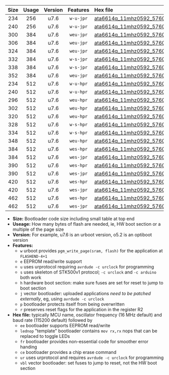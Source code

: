 |Size|Usage|Version|Features|Hex file|
|:-:|:-:|:-:|:-:|:--|
|234|256|u7.6|`w-u-jpr`|[ata6614q_11mhz0592_57600bps_ur_vbl.hex](https://raw.githubusercontent.com/stefanrueger/urboot/main//ata6614q_11mhz0592_57600bps_ur_vbl.hex)|
|240|256|u7.6|`w-u-jpr`|[ata6614q_11mhz0592_57600bps_lednop_ur_vbl.hex](https://raw.githubusercontent.com/stefanrueger/urboot/main//ata6614q_11mhz0592_57600bps_lednop_ur_vbl.hex)|
|300|384|u7.6|`weu-jpr`|[ata6614q_11mhz0592_57600bps_ee_ur_vbl.hex](https://raw.githubusercontent.com/stefanrueger/urboot/main//ata6614q_11mhz0592_57600bps_ee_ur_vbl.hex)|
|306|384|u7.6|`weu-jpr`|[ata6614q_11mhz0592_57600bps_ee_lednop_ur_vbl.hex](https://raw.githubusercontent.com/stefanrueger/urboot/main//ata6614q_11mhz0592_57600bps_ee_lednop_ur_vbl.hex)|
|324|384|u7.6|`weu-jpr`|[ata6614q_11mhz0592_57600bps_ee_lednop_fr_ur_vbl.hex](https://raw.githubusercontent.com/stefanrueger/urboot/main//ata6614q_11mhz0592_57600bps_ee_lednop_fr_ur_vbl.hex)|
|332|384|u7.6|`w-s-jpr`|[ata6614q_11mhz0592_57600bps_vbl.hex](https://raw.githubusercontent.com/stefanrueger/urboot/main//ata6614q_11mhz0592_57600bps_vbl.hex)|
|338|384|u7.6|`w-s-jpr`|[ata6614q_11mhz0592_57600bps_lednop_vbl.hex](https://raw.githubusercontent.com/stefanrueger/urboot/main//ata6614q_11mhz0592_57600bps_lednop_vbl.hex)|
|352|384|u7.6|`weu-jpr`|[ata6614q_11mhz0592_57600bps_ee_lednop_fr_ce_ur_vbl.hex](https://raw.githubusercontent.com/stefanrueger/urboot/main//ata6614q_11mhz0592_57600bps_ee_lednop_fr_ce_ur_vbl.hex)|
|234|512|u7.6|`w-u-hpr`|[ata6614q_11mhz0592_57600bps_ur.hex](https://raw.githubusercontent.com/stefanrueger/urboot/main//ata6614q_11mhz0592_57600bps_ur.hex)|
|240|512|u7.6|`w-u-hpr`|[ata6614q_11mhz0592_57600bps_lednop_ur.hex](https://raw.githubusercontent.com/stefanrueger/urboot/main//ata6614q_11mhz0592_57600bps_lednop_ur.hex)|
|296|512|u7.6|`weu-hpr`|[ata6614q_11mhz0592_57600bps_ee_ur.hex](https://raw.githubusercontent.com/stefanrueger/urboot/main//ata6614q_11mhz0592_57600bps_ee_ur.hex)|
|302|512|u7.6|`weu-hpr`|[ata6614q_11mhz0592_57600bps_ee_lednop_ur.hex](https://raw.githubusercontent.com/stefanrueger/urboot/main//ata6614q_11mhz0592_57600bps_ee_lednop_ur.hex)|
|320|512|u7.6|`weu-hpr`|[ata6614q_11mhz0592_57600bps_ee_lednop_fr_ur.hex](https://raw.githubusercontent.com/stefanrueger/urboot/main//ata6614q_11mhz0592_57600bps_ee_lednop_fr_ur.hex)|
|328|512|u7.6|`w-s-hpr`|[ata6614q_11mhz0592_57600bps.hex](https://raw.githubusercontent.com/stefanrueger/urboot/main//ata6614q_11mhz0592_57600bps.hex)|
|334|512|u7.6|`w-s-hpr`|[ata6614q_11mhz0592_57600bps_lednop.hex](https://raw.githubusercontent.com/stefanrueger/urboot/main//ata6614q_11mhz0592_57600bps_lednop.hex)|
|348|512|u7.6|`weu-hpr`|[ata6614q_11mhz0592_57600bps_ee_lednop_fr_ce_ur.hex](https://raw.githubusercontent.com/stefanrueger/urboot/main//ata6614q_11mhz0592_57600bps_ee_lednop_fr_ce_ur.hex)|
|384|512|u7.6|`wes-hpr`|[ata6614q_11mhz0592_57600bps_ee.hex](https://raw.githubusercontent.com/stefanrueger/urboot/main//ata6614q_11mhz0592_57600bps_ee.hex)|
|384|512|u7.6|`wes-jpr`|[ata6614q_11mhz0592_57600bps_ee_vbl.hex](https://raw.githubusercontent.com/stefanrueger/urboot/main//ata6614q_11mhz0592_57600bps_ee_vbl.hex)|
|390|512|u7.6|`wes-hpr`|[ata6614q_11mhz0592_57600bps_ee_lednop.hex](https://raw.githubusercontent.com/stefanrueger/urboot/main//ata6614q_11mhz0592_57600bps_ee_lednop.hex)|
|390|512|u7.6|`wes-jpr`|[ata6614q_11mhz0592_57600bps_ee_lednop_vbl.hex](https://raw.githubusercontent.com/stefanrueger/urboot/main//ata6614q_11mhz0592_57600bps_ee_lednop_vbl.hex)|
|420|512|u7.6|`wes-hpr`|[ata6614q_11mhz0592_57600bps_ee_lednop_fr.hex](https://raw.githubusercontent.com/stefanrueger/urboot/main//ata6614q_11mhz0592_57600bps_ee_lednop_fr.hex)|
|420|512|u7.6|`wes-jpr`|[ata6614q_11mhz0592_57600bps_ee_lednop_fr_vbl.hex](https://raw.githubusercontent.com/stefanrueger/urboot/main//ata6614q_11mhz0592_57600bps_ee_lednop_fr_vbl.hex)|
|462|512|u7.6|`wes-hpr`|[ata6614q_11mhz0592_57600bps_ee_lednop_fr_ce.hex](https://raw.githubusercontent.com/stefanrueger/urboot/main//ata6614q_11mhz0592_57600bps_ee_lednop_fr_ce.hex)|
|462|512|u7.6|`wes-jpr`|[ata6614q_11mhz0592_57600bps_ee_lednop_fr_ce_vbl.hex](https://raw.githubusercontent.com/stefanrueger/urboot/main//ata6614q_11mhz0592_57600bps_ee_lednop_fr_ce_vbl.hex)|

- **Size:** Bootloader code size including small table at top end
- **Useage:** How many bytes of flash are needed, ie, HW boot section or a multiple of the page size
- **Version:** For example, u7.6 is an urboot version, o5.2 is an optiboot version
- **Features:**
  + `w` urboot provides `pgm_write_page(sram, flash)` for the application at `FLASHEND-4+1`
  + `e` EEPROM read/write support
  + `u` uses urprotocol requiring `avrdude -c urclock` for programming
  + `s` uses skeleton of STK500v1 protocol; `-c urclock` and `-c arduino` both work
  + `h` hardware boot section: make sure fuses are set for reset to jump to boot section
  + `j` vector bootloader: uploaded applications *need to be patched externally*, eg, using `avrdude -c urclock`
  + `p` bootloader protects itself from being overwritten
  + `r` preserves reset flags for the application in the register R2
- **Hex file:** typically MCU name, oscillator frequency (16 MHz default) and baud rate (115200 default) followed by
  + `ee` bootloader supports EEPROM read/write
  + `lednop` "template" bootloader contains `mov rx,rx` nops that can be replaced to toggle LEDs
  + `fr` bootloader provides non-essential code for smoother error handing
  + `ce` bootloader provides a chip erase command
  + `ur` uses urprotocol and requires `avrdude -c urclock` for programming
  + `vbl` vector bootloader: set fuses to jump to reset, not the HW boot section
